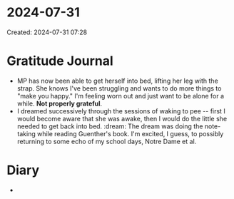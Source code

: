 # 2024-07-31
Created: 2024-07-31 07:28

# Gratitude Journal 

- MP has now been able to get herself into bed, lifting her leg with the strap. She knows I've been struggling and wants to do more things to "make you happy." I'm feeling worn out and just want to be alone for a while. **Not properly grateful**.
- I dreamed successively through the sessions of waking to pee -- first I would become aware that she was awake, then I would do the little she needed to get back into bed. :dream: The dream was doing the note-taking while reading Guenther's book. I'm excited, I guess, to possibly returning to some echo of my school days, Notre Dame et al.

# Diary 

- 

